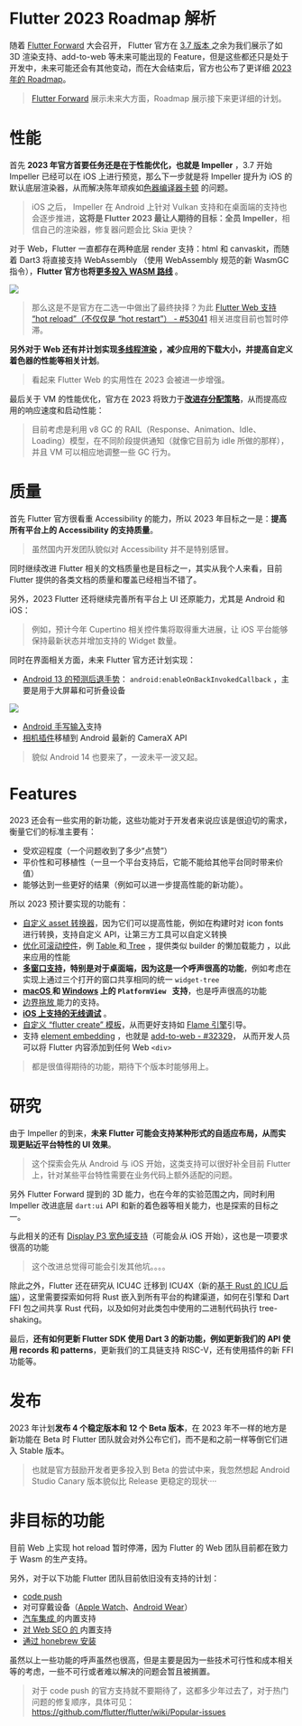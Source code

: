 # Flutter 2023 Roadmap 解析



随着  [Flutter Forward](https://juejin.cn/post/7192646390948823098) 大会召开， Flutter 官方在 [3.7 版本 ](https://juejin.cn/post/7192468840016511034)之余为我们展示了如 3D 渲染支持、add-to-web 等未来可能出现的 Feature，但是这些都还只是处于开发中，未来可能还会有其他变动，而在大会结束后，官方也公布了更详细 [2023 年的 Roadmap](https://github.com/flutter/flutter/wiki/Roadmap)。

> [Flutter Forward](https://juejin.cn/post/7192646390948823098) 展示未来大方面，Roadmap 展示接下来更详细的计划。

# 性能

首先 **2023 年官方首要任务还是在于性能优化，也就是 Impeller** ，3.7 开始  Impeller 已经可以在 iOS 上进行预览，那么下一步就是将 Impeller 提升为 iOS 的默认底层渲染器，从而解决陈年顽疾如[色器编译器卡顿](https://github.com/orgs/flutter/projects/21) 的问题。

> iOS 之后， Impeller 在 Android 上针对 Vulkan 支持和在桌面端的支持也会逐步推进，**这将是 Flutter 2023 最让人期待的目标：全员 Impeller**，相信自己的渲染器，修复器问题会比 Skia 更快？

对于 Web，Flutter 一直都存在两种底层 render 支持：html 和 canvaskit，而随着 Dart3 将直接支持 WebAssembly （使用 WebAssembly 规范的新 WasmGC 指令），**Flutter 官方也将[更多投入 WASM 路线](https://github.com/flutter/flutter/issues/41062)** 。

![](http://img.cdn.guoshuyu.cn/20230129_roadmap/image1.png)

> 那么这是不是官方在二选一中做出了最终抉择？为此 [ Flutter Web 支持 “hot reload”（不仅仅是 “hot restart”） -  #53041](https://github.com/flutter/flutter/issues/53041) 相关进度目前也暂时停滞。

**另外对于 Web 还有并计划实现[多线程渲染](https://github.com/flutter/flutter/issues/114243) ，减少应用的下载大小，并提高自定义着色器的性能等相关计划**。

> 看起来 Flutter Web 的实用性在 2023 会被进一步增强。

最后关于  VM 的性能优化，官方在 2023 将致力于[**改进存分配策略**](https://github.com/dart-lang/sdk/issues/47574)，从而提高应用的响应速度和启动性能：

> 目前考虑是利用 v8 GC 的 RAIL（Response、Animation、Idle、Loading）模型，在不同阶段提供通知（就像它目前为 idle 所做的那样），并且 VM 可以相应地调整一些 GC 行为。

# 质量

首先 Flutter 官方很看重 Accessibility 的能力，所以 2023 年目标之一是：**提高所有平台上的 Accessibility 的支持质量**。

> 虽然国内开发团队貌似对 Accessibility 并不是特别感冒。

同时继续改进 Flutter 相关的文档质量也是目标之一，其实从我个人来看，目前 Flutter 提供的各类文档的质量和覆盖已经相当不错了。

另外，2023 Flutter 还将继续完善所有平台上 UI 还原能力，尤其是 Android 和 iOS：

> 例如，预计今年 Cupertino 相关控件集将取得重大进展，让 iOS 平台能够保持最新状态并增加支持的 Widget 数量。

同时在界面相关方面，未来 Flutter 官方还计划实现：

-  [Android 13 的预测后退手势](https://github.com/flutter/flutter/issues/109513)： `android:enableOnBackInvokedCallback` ，主要是用于大屏幕和可折叠设备

  ![](http://img.cdn.guoshuyu.cn/20230129_roadmap/image2.gif)

-  [Android 手写输入](https://github.com/flutter/flutter/issues/115607)支持
- [相机插件](https://github.com/flutter/plugins/tree/main/packages/camera)移植到 Android 最新的 CameraX API

> 貌似 Android 14 也要来了，一波未平一波又起。

# Features

2023 还会有一些实用的新功能，这些功能对于开发者来说应该是很迫切的需求，衡量它们的标准主要有：

- 受欢迎程度（一个问题收到了多少“点赞”）
- 平价性和可移植性（一旦一个平台支持后，它能不能给其他平台同时带来价值）
- 能够达到一些更好的结果（例如可以进一步提高性能的新功能）。

所以 2023 预计要实现的功能有：

- [自定义  asset 转换器](https://github.com/flutter/flutter/issues/101077)，因为它们可以提高性能，例如在构建时对  icon fonts 进行转换，支持自定义 API，让第三方工具可以自定义转换
- [优化可滚动控件](https://github.com/orgs/flutter/projects/32)，例 [Table ](https://github.com/flutter/flutter/issues/87370)和[ Tree](https://github.com/flutter/flutter/issues/114299) ，提供类似 builder 的懒加载能力 ，以此来应用的性能
- **[多窗口支持](https://github.com/flutter/flutter/issues/30701)，特别是对于桌面端，因为这是一个呼声很高的功能**，例如考虑在实现上通过三个打开的窗口共享相同的统一 `widget-tree` 
- **[macOS ](https://github.com/flutter/flutter/issues/41722) 和 [Windows](https://github.com/flutter/flutter/issues/108486) 上的 `PlatformView ` 支持**，也是呼声很高的功能
- [边界拖放 ](https://github.com/flutter/flutter/issues/30719)能力的支持。
- **[iOS 上支持的无线调试](https://github.com/flutter/flutter/issues/15072)** 。
- [自定义 “flutter create” 模板](https://github.com/flutter/flutter/issues/77104)，从而更好支持如 [Flame 引擎](https://flame-engine.org/)引导。
- 支持  [element embedding](https://github.com/flutter/flutter/issues/118481)  ，也就是 [add-to-web - #32329](https://github.com/flutter/flutter/issues/32329)， 从而开发人员可以将 Flutter 内容添加到任何 Web `<div>`

> 都是很值得期待的功能，期待下个版本时能够用上。

# 研究

由于 Impeller 的到来，**未来 Flutter 可能会支持某种形式的自适应布局，从而实现更贴近平台特性的 UI 效果**。

> 这个探索会先从 Android 与 iOS 开始，这类支持可以很好补全目前 Flutter 上，针对某些平台特性需要在业务代码上额外适配的问题。

另外 Flutter Forward 提到的 3D 能力，也在今年的实验范围之内，同时利用 Impeller 改进底层 `dart:ui` API 和新的着色器等相关能力，也是探索的目标之一。

与此相关的还有 [Display P3 宽色域支持](https://github.com/flutter/flutter/issues/55092)（可能会从 iOS 开始），这也是一项要求很高的功能

> 这个改进总觉得可能会引发其他坑。。。。

除此之外，Flutter 还在研究从 ICU4C 迁移到 ICU4X（新的[基于 Rust 的 ICU 后端](https://github.com/unicode-org/icu4x)），这里需要探索如何将 Rust 嵌入到所有平台的构建渠道，如何在引擎和 Dart FFI 包之间共享 Rust 代码，以及如何对此类包中使用的二进制代码执行 tree-shaking。

最后，**还有如何更新 Flutter SDK 使用 Dart 3 的新功能，例如更新我们的 API 使用 records 和 patterns**，更新我们的工具链支持 RISC-V，还有使用插件的新 FFI 功能等。



# 发布

2023 年计划**发布 4 个稳定版本和 12 个 Beta 版本**，在 2023 年不一样的地方是新功能在 Beta 时 Flutter 团队就会对外公布它们，而不是和之前一样等倒它们进入 Stable 版本。

> 也就是官方鼓励开发者更多投入到 Beta 的尝试中来，我忽然想起 Android Studio Canary 版本貌似比 Release 更稳定的现状····

# 非目标的功能

目前 Web 上实现 hot reload 暂时停滞，因为 Flutter 的 Web 团队目前都在致力于 Wasm 的生产支持。

另外，对于以下功能 Flutter 团队目前依旧没有支持的计划：

- [code push](https://github.com/flutter/flutter/issues/14330#issuecomment-1279484739)
- 对可穿戴设备（[Apple Watch](https://github.com/flutter/flutter/issues/28901#issuecomment-1385926218)、[Android Wear](https://github.com/flutter/flutter/issues/2057)）
- [汽车集成 ](https://github.com/flutter/flutter/issues/26801#issuecomment-1013565542)的内置支持
- [对 Web SEO 的 ](https://github.com/flutter/flutter/issues/46789#issuecomment-1007835929)内置支持
- [通过 honebrew 安装](https://github.com/flutter/flutter/issues/14050#issuecomment-1012647917)

虽然以上一些功能的呼声虽然也很高，但是主要是因为一些技术可行性和成本相关等的考虑，一些不可行或者难以解决的问题会暂且被搁置。

> 对于 code push 的官方支持就不要期待了，这都多少年过去了，对于热门问题的修复顺序，具体可见：https://github.com/flutter/flutter/wiki/Popular-issues